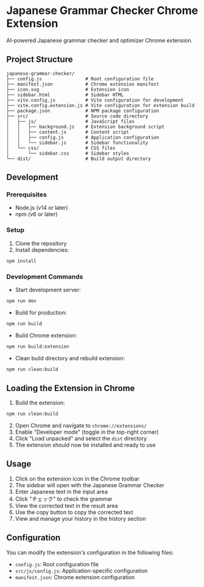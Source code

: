 # Japanese Grammar Checker Chrome Extension

AI-powered Japanese grammar checker and optimizer Chrome extension.

## Project Structure

```
japanese-grammar-checker/
├── config.js                # Root configuration file
├── manifest.json            # Chrome extension manifest
├── icon.svg                 # Extension icon
├── sidebar.html             # Sidebar HTML
├── vite.config.js           # Vite configuration for development
├── vite.config.extension.js # Vite configuration for extension build
├── package.json             # NPM package configuration
├── src/                     # Source code directory
│   ├── js/                  # JavaScript files
│   │   ├── background.js    # Extension background script
│   │   ├── content.js       # Content script
│   │   ├── config.js        # Application configuration
│   │   └── sidebar.js       # Sidebar functionality
│   └── css/                 # CSS files
│       └── sidebar.css      # Sidebar styles
└── dist/                    # Build output directory
```

## Development

### Prerequisites

- Node.js (v14 or later)
- npm (v6 or later)

### Setup

1. Clone the repository
2. Install dependencies:

```bash
npm install
```

### Development Commands

- Start development server:

```bash
npm run dev
```

- Build for production:

```bash
npm run build
```

- Build Chrome extension:

```bash
npm run build:extension
```

- Clean build directory and rebuild extension:

```bash
npm run clean:build
```

## Loading the Extension in Chrome

1. Build the extension:

```bash
npm run clean:build
```

2. Open Chrome and navigate to `chrome://extensions/`
3. Enable "Developer mode" (toggle in the top-right corner)
4. Click "Load unpacked" and select the `dist` directory
5. The extension should now be installed and ready to use

## Usage

1. Click on the extension icon in the Chrome toolbar
2. The sidebar will open with the Japanese Grammar Checker
3. Enter Japanese text in the input area
4. Click "チェック" to check the grammar
5. View the corrected text in the result area
6. Use the copy button to copy the corrected text
7. View and manage your history in the history section

## Configuration

You can modify the extension's configuration in the following files:

- `config.js`: Root configuration file
- `src/js/config.js`: Application-specific configuration
- `manifest.json`: Chrome extension configuration
